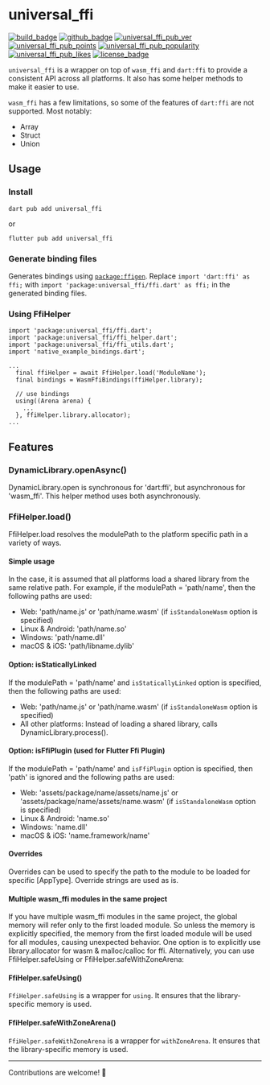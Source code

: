 # universal_ffi

[![build_badge]][build_url]
[![github_badge]](https://github.com/vm75/universal_ffi)
[![universal_ffi_pub_ver]][universal_ffi_pub_url]
[![universal_ffi_pub_points]][universal_ffi_pub_score_url]
[![universal_ffi_pub_popularity]][universal_ffi_pub_score_url]
[![universal_ffi_pub_likes]][universal_ffi_pub_score_url]
[![license_badge]][license_url]

`universal_ffi` is a wrapper on top of `wasm_ffi` and `dart:ffi` to provide a consistent API across all platforms.
It also has some helper methods to make it easier to use.

`wasm_ffi` has a few limitations, so some of the features of `dart:ffi` are not supported. Most notably:
* Array
* Struct
* Union


## Usage

### Install
```
dart pub add universal_ffi
```

or
```
flutter pub add universal_ffi
```

### Generate binding files
Generates bindings using [`package:ffigen`](https://pub.dev/packages/ffigen).
Replace `import 'dart:ffi' as ffi;` with `import 'package:universal_ffi/ffi.dart' as ffi;` in the generated binding files.

### Using FfiHelper
```
import 'package:universal_ffi/ffi.dart';
import 'package:universal_ffi/ffi_helper.dart';
import 'package:universal_ffi/ffi_utils.dart';
import 'native_example_bindings.dart';

...
  final ffiHelper = await FfiHelper.load('ModuleName');
  final bindings = WasmFfiBindings(ffiHelper.library);

  // use bindings
  using((Arena arena) {
    ...
  }, ffiHelper.library.allocator);
...
```

## Features

### DynamicLibrary.openAsync()
DynamicLibrary.open is synchronous for 'dart:ffi', but asynchronous for 'wasm_ffi'. This helper method uses both asynchronously.

### FfiHelper.load()
FfiHelper.load resolves the modulePath to the platform specific path in a variety of ways.

#### Simple usage
In the case, it is assumed that all platforms load a shared library from the same relative path.
For example, if the modulePath = 'path/name', then the following paths are used:
- Web: 'path/name.js' or 'path/name.wasm' (if `isStandaloneWasm` option is specified)
- Linux & Android: 'path/name.so'
- Windows: 'path/name.dll'
- macOS & iOS: 'path/libname.dylib'

#### Option: isStaticallyLinked
If the modulePath = 'path/name' and `isStaticallyLinked` option is specified, then the following paths are used:
- Web: 'path/name.js' or 'path/name.wasm' (if `isStandaloneWasm` option is specified)
- All other platforms: Instead of loading a shared library, calls DynamicLibrary.process().

#### Option: isFfiPlugin (used for Flutter Ffi Plugin)
If the modulePath = 'path/name' and `isFfiPlugin` option is specified, then 'path' is ignored and the following paths are used:
- Web: 'assets/package/name/assets/name.js' or 'assets/package/name/assets/name.wasm' (if `isStandaloneWasm` option is specified)
- Linux & Android: 'name.so'
- Windows: 'name.dll'
- macOS & iOS: 'name.framework/name'

#### Overrides
Overrides can be used to specify the path to the module to be loaded for specific [AppType].
Override strings are used as is.

#### Multiple wasm_ffi modules in the same project
If you have multiple wasm_ffi modules in the same project, the global memory will refer only to the first loaded module.
So unless the memory is explicitly specified, the memory from the first loaded module will be used for all modules, causing unexpected behavior.
One option is to explicitly use library.allocator for wasm & malloc/calloc for ffi.
Alternatively, you can use FfiHelper.safeUsing or FfiHelper.safeWithZoneArena:

#### FfiHelper.safeUsing()
`FfiHelper.safeUsing` is a wrapper for `using`. It ensures that the library-specific memory is used.

#### FfiHelper.safeWithZoneArena()
`FfiHelper.safeWithZoneArena` is a wrapper for `withZoneArena`. It ensures that the library-specific memory is used.

---

Contributions are welcome! 🚀

[license_badge]: https://img.shields.io/badge/license-MIT-blue.svg
[license_url]: https://github.com/vm75/universal_ffi/blob/main/LICENSE

[build_badge]: https://img.shields.io/github/actions/workflow/status/vm75/universal_ffi/.github/workflows/publish.yml?branch=main
[build_url]: https://github.com/vm75/universal_ffi/actions

[github_badge]: https://img.shields.io/badge/github-gray?style=flat&logo=Github

[universal_ffi_pub_ver]: https://img.shields.io/pub/v/universal_ffi
[universal_ffi_pub_points]: https://img.shields.io/pub/points/universal_ffi
[universal_ffi_pub_popularity]: https://img.shields.io/pub/popularity/universal_ffi
[universal_ffi_pub_likes]: https://img.shields.io/pub/likes/universal_ffi
[universal_ffi_github_url]: https://github.com/vm75/universal_ffi
[universal_ffi_pub_url]: https://pub.dev/packages/universal_ffi
[universal_ffi_pub_score_url]: https://pub.dev/packages/universal_ffi/score